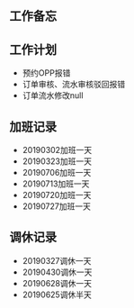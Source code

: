 ## 工作备忘

## 工作计划
- 预约OPP报错
- 订单审核、流水审核驳回报错
- 订单流水修改null

## 加班记录
- 20190302加班一天
- 20190323加班一天
- 20190706加班一天
- 20190713加班一天
- 20190720加班一天
- 20190727加班一天

## 调休记录
- 20190327调休一天
- 20190430调休一天
- 20190628调休一天
- 20190625调休半天

